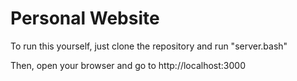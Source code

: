 # Personal Website

To run this yourself, just clone the repository and run "server.bash"

Then, open your browser and go to http://localhost:3000
